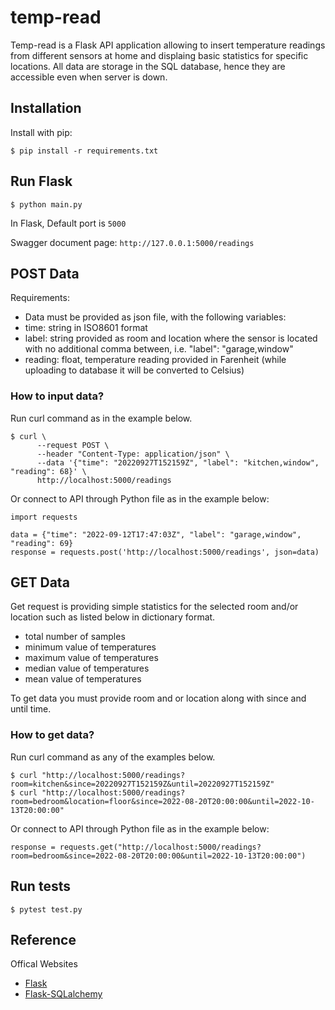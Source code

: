 # temp-read

Temp-read is a Flask API application allowing to insert temperature readings from different sensors at home and displaing basic statistics for specific locations. All data are storage in the SQL database, hence they are accessible even when server is down.

## Installation

Install with pip:

```
$ pip install -r requirements.txt
```

## Run Flask

```
$ python main.py
```
In Flask, Default port is `5000`

Swagger document page:  `http://127.0.0.1:5000/readings`

## POST Data
Requirements:
- Data must be provided as json file, with the following variables:
- time: string in ISO8601 format
- label: string provided as room and location where the sensor is located with no additional comma between, i.e.  "label": "garage,window"
- reading: float, temperature reading provided in Farenheit (while uploading to database it will be converted to Celsius)

### How to input data?
Run curl command as in the example below.

```
$ curl \
      --request POST \
      --header "Content-Type: application/json" \
      --data '{"time": "20220927T152159Z", "label": "kitchen,window", "reading": 68}' \
      http://localhost:5000/readings
```
Or connect to API through Python file as in the example below:

```
import requests

data = {"time": "2022-09-12T17:47:03Z", "label": "garage,window", "reading": 69}
response = requests.post('http://localhost:5000/readings', json=data)
```

## GET Data

Get request is providing simple statistics for the selected room and/or location such as listed below in dictionary format. 
- total number of samples
- minimum value of temperatures
- maximum value of temperatures
- median value of temperatures
- mean value of temperatures

To get data you must provide room and or location along with since and until time.

### How to get data?
Run curl command as any of the examples below.
```
$ curl "http://localhost:5000/readings?room=kitchen&since=20220927T152159Z&until=20220927T152159Z"
$ curl "http://localhost:5000/readings?room=bedroom&location=floor&since=2022-08-20T20:00:00&until=2022-10-13T20:00:00"
```
Or connect to API through Python file as in the example below:
```
response = requests.get("http://localhost:5000/readings?room=bedroom&since=2022-08-20T20:00:00&until=2022-10-13T20:00:00")
```

## Run tests
```
$ pytest test.py
```

## Reference

Offical Websites

- [Flask](http://flask.pocoo.org/)
- [Flask-SQLalchemy](https://flask-sqlalchemy.palletsprojects.com/en/3.0.x/)
